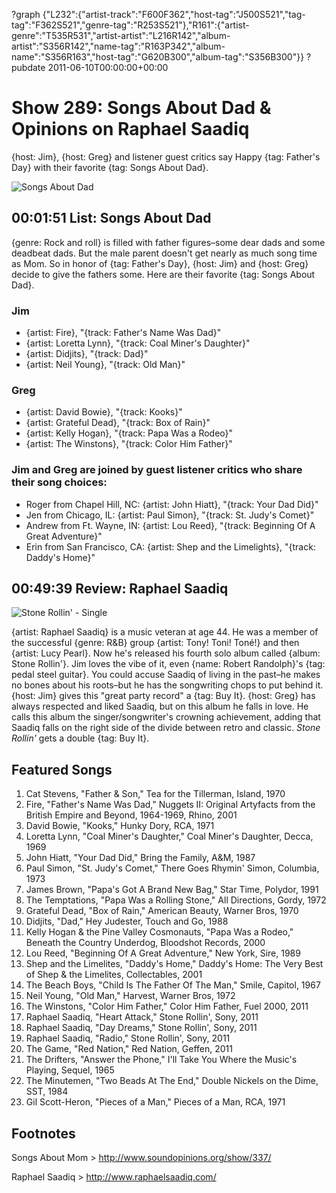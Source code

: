 ?graph {"L232":{"artist-track":"F600F362","host-tag":"J500S521","tag-tag":"F362S521","genre-tag":"R253S521"},"R161":{"artist-genre":"T535R531","artist-artist":"L216R142","album-artist":"S356R142","name-tag":"R163P342","album-name":"S356R163","host-tag":"G620B300","album-tag":"S356B300"}}
?pubdate 2011-06-10T00:00:00+00:00

# Show 289: Songs About Dad & Opinions on Raphael Saadiq 
{host: Jim}, {host: Greg} and listener guest critics say Happy {tag: Father's Day} with their favorite {tag: Songs About Dad}.

![Songs About Dad](http://static.soundopinions.org/images/2011/fathersday.jpg)

## 00:01:51 List: Songs About Dad
{genre: Rock and roll} is filled with father figures–some dear dads and some deadbeat dads. But the male parent doesn't get nearly as much song time as Mom. So in honor of {tag: Father's Day}, {host: Jim} and {host: Greg} decide to give the fathers some. Here are their favorite {tag: Songs About Dad}.

### Jim
- {artist: Fire}, "{track: Father's Name Was Dad}"
- {artist: Loretta Lynn}, "{track: Coal Miner's Daughter}"
- {artist: Didjits}, "{track: Dad}"
- {artist: Neil Young}, "{track: Old Man}"

### Greg
- {artist: David Bowie}, "{track: Kooks}"
- {artist: Grateful Dead}, "{track: Box of Rain}"
- {artist: Kelly Hogan}, "{track: Papa Was a Rodeo}"
- {artist: The Winstons}, "{track: Color Him Father}"

### Jim and Greg are joined by guest listener critics who share their song choices:
- Roger from Chapel Hill, NC: {artist: John Hiatt}, "{track: Your Dad Did}"
- Jen from Chicago, IL: {artist: Paul Simon}, "{track: St. Judy's Comet}"
- Andrew from Ft. Wayne, IN: {artist: Lou Reed}, "{track: Beginning Of A Great Adventure}"
- Erin from San Francisco, CA: {artist: Shep and the Limelights}, "{track: Daddy's Home}"

## 00:49:39 Review: Raphael Saadiq 
![Stone Rollin' - Single](http://is3.mzstatic.com/image/thumb/Music/v4/30/97/78/30977853-e726-6658-2b23-8d237b968fd1/source/600x600bb.jpg "14213/418914236")

{artist: Raphael Saadiq} is a music veteran at age 44. He was a member of the successful {genre: R&B} group {artist: Tony! Toni! Toné!} and then {artist: Lucy Pearl}. Now he's released his fourth solo album called {album: Stone Rollin'}. Jim loves the vibe of it, even {name: Robert Randolph}'s {tag: pedal steel guitar}. You could accuse Saadiq of living in the past–he makes no bones about his roots–but he has the songwriting chops to put behind it. {host: Jim} gives this "great party record" a {tag: Buy It}. {host: Greg} has always respected and liked Saadiq, but on this album he falls in love. He calls this album the singer/songwriter's crowning achievement, adding that Saadiq falls on the right side of the divide between retro and classic. *Stone Rollin'* gets a double {tag: Buy It}.

## Featured Songs
1. Cat Stevens, "Father & Son," Tea for the Tillerman, Island, 1970
2. Fire, "Father's Name Was Dad," Nuggets II: Original Artyfacts from the British Empire and Beyond, 1964-1969, Rhino, 2001
3. David Bowie, "Kooks," Hunky Dory, RCA, 1971
4. Loretta Lynn, "Coal Miner's Daughter," Coal Miner's Daughter, Decca, 1969
5. John Hiatt, "Your Dad Did," Bring the Family, A&M, 1987
6. Paul Simon, "St. Judy's Comet," There Goes Rhymin' Simon, Columbia, 1973
7. James Brown, "Papa's Got A Brand New Bag," Star Time, Polydor, 1991
8. The Temptations, "Papa Was a Rolling Stone," All Directions, Gordy, 1972
9. Grateful Dead, "Box of Rain," American Beauty, Warner Bros, 1970
10. Didjits, "Dad," Hey Judester, Touch and Go, 1988
11. Kelly Hogan & the Pine Valley Cosmonauts, "Papa Was a Rodeo," Beneath the Country Underdog, Bloodshot Records, 2000
12. Lou Reed, "Beginning Of A Great Adventure," New York, Sire, 1989
13. Shep and the Limelites, "Daddy's Home," Daddy's Home: The Very Best of Shep & the Limelites, Collectables, 2001
14. The Beach Boys, "Child Is The Father Of The Man," Smile, Capitol, 1967
15. Neil Young, "Old Man," Harvest, Warner Bros, 1972
16. The Winstons, "Color Him Father," Color Him Father, Fuel 2000, 2011
17. Raphael Saadiq, "Heart Attack," Stone Rollin', Sony, 2011
18. Raphael Saadiq, "Day Dreams," Stone Rollin', Sony, 2011
19. Raphael Saadiq, "Radio," Stone Rollin', Sony, 2011
20. The Game, "Red Nation," Red Nation, Geffen, 2011
21. The Drifters, "Answer the Phone," I'll Take You Where the Music's Playing, Sequel, 1965
22. The Minutemen, "Two Beads At The End," Double Nickels on the Dime, SST, 1984
23. Gil Scott-Heron, "Pieces of a Man," Pieces of a Man, RCA, 1971


## Footnotes

Songs About Mom > http://www.soundopinions.org/show/337/

Raphael Saadiq > http://www.raphaelsaadiq.com/